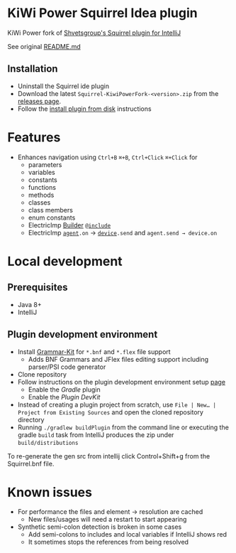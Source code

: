 # KiWi Power Squirrel Idea plugin

KiWi Power fork of [Shvetsgroup's Squirrel plugin for IntelliJ](https://github.com/shvetsgroup/squirrel-lang-idea-plugin)

See original [README.md](ORIGINAL_README.md)

## Installation
* Uninstall the Squirrel ide plugin
* Download the latest `Squirrel-KiwiPowerFork-<version>.zip` from the [releases page](../../releases).
* Follow the [install plugin from disk](https://www.jetbrains.com/help/idea/managing-plugins.html) instructions

# Features

* Enhances navigation using `Ctrl+B` `⌘+B`, `Ctrl+Click` `⌘+Click` for
  * parameters
  * variables
  * constants
  * functions
  * methods
  * classes
  * class members
  * enum constants
  * ElectricImp [Builder](https://github.com/electricimp/Builder) [`@include`](https://developer.electricimp.com/tools/builder#include)
  * ElectricImp [`agent`](https://developer.electricimp.com/api/agent)`.on` → [`device`](https://developer.electricimp.com/api/device)`.send` and `agent.send → device.on`

# Local development

## Prerequisites

* Java 8+
* IntelliJ

## Plugin development environment

* Install [Grammar-Kit](https://plugins.jetbrains.com/plugin/6606-grammar-kit) for `*.bnf` and `*.flex` file support
  * Adds BNF Grammars and JFlex files editing support including parser/PSI code generator
* Clone repository
* Follow instructions on the plugin development environment setup [page](https://www.jetbrains.org/intellij/sdk/docs/tutorials/build_system/prerequisites.html)
  * Enable the *Gradle* plugin
  * Enable the *Plugin DevKit*
* Instead of creating a plugin project from scratch, use `File | New… | Project from Existing Sources` and open the cloned repository directory
* Running `./gradlew buildPlugin` from the command line or executing the gradle `build` task from IntelliJ produces the zip under `build/distributions`

To re-generate the gen src from intellij click Control+Shift+g from the Squirrel.bnf file.

# Known issues

* For performance the files and element → resolution are cached
  * New files/usages will need a restart to start appearing
* Synthetic semi-colon detection is broken in some cases
  * Add semi-colons to includes and local variables if IntelliJ shows red
  * It sometimes stops the references from being resolved
